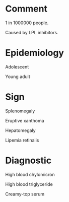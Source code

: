 # Comment

1 in 1000000 people.

Caused by LPL inhibitors.

# Epidemiology

Adolescent

Young adult

# Sign

Splenomegaly

Eruptive xanthoma

Hepatomegaly

Lipemia retinalis

# Diagnostic

High blood chylomicron

High blood triglyceride

Creamy-top serum
